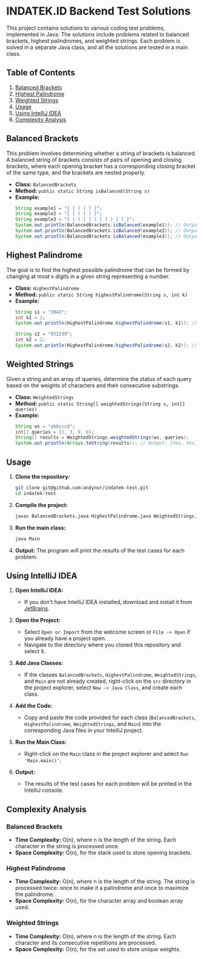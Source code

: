 # INDATEK.ID Backend Test Solutions

This project contains solutions to various coding test problems, implemented in Java. The solutions include problems related to balanced brackets, highest palindromes, and weighted strings. Each problem is solved in a separate Java class, and all the solutions are tested in a main class.

## Table of Contents

1. [Balanced Brackets](#balanced-brackets)
2. [Highest Palindrome](#highest-palindrome)
3. [Weighted Strings](#weighted-strings)
4. [Usage](#usage)
5. [Using IntelliJ IDEA](#using-intellij-idea)
6. [Complexity Analysis](#complexity-analysis)

## Balanced Brackets

This problem involves determining whether a string of brackets is balanced. A balanced string of brackets consists of pairs of opening and closing brackets, where each opening bracket has a corresponding closing bracket of the same type, and the brackets are nested properly.

- **Class:** `BalancedBrackets`
- **Method:** `public static String isBalanced(String s)`
- **Example:**
  ```java
  String example1 = "{ [ ( ) ] }";
  String example2 = "{ [ ( ] ) }";
  String example3 = "{ ( ( [ ] ) [ ] ) [ ] }";
  System.out.println(BalancedBrackets.isBalanced(example1)); // Output: YES
  System.out.println(BalancedBrackets.isBalanced(example2)); // Output: NO
  System.out.println(BalancedBrackets.isBalanced(example3)); // Output: YES
  ```

## Highest Palindrome

The goal is to find the highest possible palindrome that can be formed by changing at most `k` digits in a given string representing a number.

- **Class:** `HighestPalindrome`
- **Method:** `public static String highestPalindrome(String s, int k)`
- **Example:**
  ```java
  String s1 = "3943";
  int k1 = 1;
  System.out.println(HighestPalindrome.highestPalindrome(s1, k1)); // Output: 3993

  String s2 = "932239";
  int k2 = 2;
  System.out.println(HighestPalindrome.highestPalindrome(s2, k2)); // Output: 992299
  ```

## Weighted Strings

Given a string and an array of queries, determine the status of each query based on the weights of characters and their consecutive substrings.

- **Class:** `WeightedStrings`
- **Method:** `public static String[] weightedStrings(String s, int[] queries)`
- **Example:**
  ```java
  String ws = "abbcccd";
  int[] queries = {1, 3, 9, 8};
  String[] results = WeightedStrings.weightedStrings(ws, queries);
  System.out.println(Arrays.toString(results)); // Output: [Yes, Yes, Yes, No]
  ```

## Usage

1. **Clone the repository:**
   ```sh
   git clone git@github.com:andynur/indatek-test.git
   cd indatek-test
   ```

2. **Compile the project:**
   ```sh
   javac BalancedBrackets.java HighestPalindrome.java WeightedStrings.java Main.java
   ```

3. **Run the main class:**
   ```sh
   java Main
   ```

4. **Output:**
   The program will print the results of the test cases for each problem.

## Using IntelliJ IDEA

1. **Open IntelliJ IDEA:**
    - If you don't have IntelliJ IDEA installed, download and install it from [JetBrains](https://www.jetbrains.com/idea/download/).

2. **Open the Project:**
    - Select `Open or Import` from the welcome screen or `File -> Open` if you already have a project open.
    - Navigate to the directory where you cloned this repository and select it.

3. **Add Java Classes:**
    - If the classes `BalancedBrackets`, `HighestPalindrome`, `WeightedStrings`, and `Main` are not already created, right-click on the `src` directory in the project explorer, select `New -> Java Class`, and create each class.

4. **Add the Code:**
    - Copy and paste the code provided for each class (`BalancedBrackets`, `HighestPalindrome`, `WeightedStrings`, and `Main`) into the corresponding Java files in your IntelliJ project.

5. **Run the Main Class:**
    - Right-click on the `Main` class in the project explorer and select `Run 'Main.main()'`.

6. **Output:**
    - The results of the test cases for each problem will be printed in the IntelliJ console.

## Complexity Analysis

### Balanced Brackets

- **Time Complexity:** O(n), where n is the length of the string. Each character in the string is processed once.
- **Space Complexity:** O(n), for the stack used to store opening brackets.

### Highest Palindrome

- **Time Complexity:** O(n), where n is the length of the string. The string is processed twice: once to make it a palindrome and once to maximize the palindrome.
- **Space Complexity:** O(n), for the character array and boolean array used.

### Weighted Strings

- **Time Complexity:** O(n), where n is the length of the string. Each character and its consecutive repetitions are processed.
- **Space Complexity:** O(n), for the set used to store unique weights.